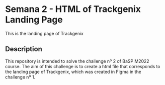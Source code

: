 # Semana 2 - HTML of Trackgenix Landing Page

This is the landing page of Trackgenix

## Description

This repository is intended to solve the challenge nº 2 of BaSP M2022 course. The aim of this challenge is to create a html file that corresponds to the landing page of Trackgenix, which was created in Figma in the challenge nº 1.
